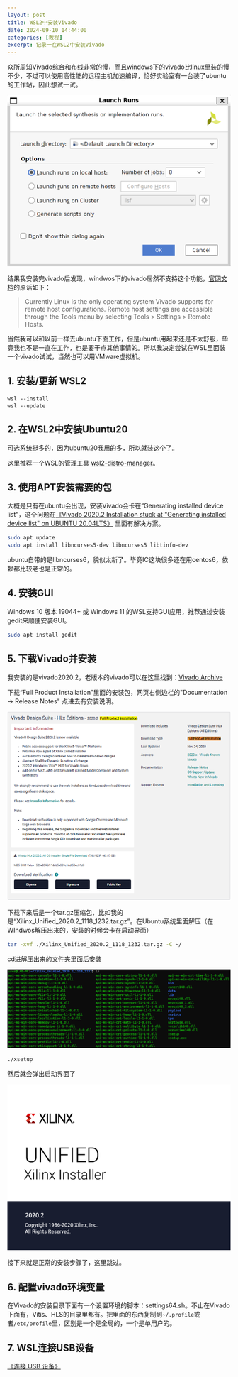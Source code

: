 ```yaml
---
layout: post
title: WSL2中安装Vivado
date: 2024-09-10 14:44:00
categories: [教程]
excerpt: 记录一在WSL2中安装Vivado
---
```


众所周知Vivado综合和布线非常的慢，而且windows下的vivado比linux里装的慢不少，不过可以使用高性能的远程主机加速编译，恰好实验室有一台装了ubuntu的工作站，因此想试一试。

![Launch runs](./assets/install_vivado_in_wsl/launch_runs.png)

结果我安装完vivado后发现，windwos下的vivado居然不支持这个功能，[官网文档](https://docs.amd.com/r/en-US/ug904-vivado-implementation/Using-Remote-Hosts-and-Compute-Clusters)的原话如下：
> Currently Linux is the only operating system Vivado supports for remote host configurations. Remote host settings are accessible through the Tools menu by selecting Tools > Settings > Remote Hosts.

当然我可以和以前一样去ubuntu下面工作，但是ubuntu用起来还是不太舒服，毕竟我也不是一直在工作，也是要干点其他事情的。所以我决定尝试在WSL里面装一个vivado试试，当然也可以用VMware虚拟机。

## 1. 安装/更新 WSL2

```
wsl --install
wsl --update
```

## 2. 在WSL2中安装Ubuntu20

可选系统挺多的，因为ubuntu20我用的多，所以就装这个了。

这里推荐一个WSL的管理工具 [wsl2-distro-manager](https://github.com/bostrot/wsl2-distro-manager)。

## 3. 使用APT安装需要的包

大概是只有在ubuntu会出现，安装Vivado会卡在“Generating installed device list”，这个问题在[《Vivado 2020.2 Installation stuck at "Generating installed device list" on UBUNTU 20.04LTS》](https://adaptivesupport.amd.com/s/question/0D52E00006hpRxQSAU/vivado-20202-installation-stuck-at-generating-installed-device-list-on-ubuntu-2004lts?language=en_US) 里面有解决方案。

```sh
sudo apt update
sudo apt install libncurses5-dev libncurses5 libtinfo-dev
```

ubuntu自带的是libncurses6，貌似太新了。毕竟IC这块很多还在用centos6，依赖都比较老也是正常的。

## 4. 安装GUI

Windows 10 版本 19044+ 或 Windows 11 的WSL支持GUI应用，推荐通过安装gedit来顺便安装GUI。

```sh
sudo apt install gedit
```

## 5. 下载Vivado并安装

我安装的是vivado2020.2，老版本的vivado可以在这里找到：[Vivado Archive](https://www.xilinx.com/support/download/index.html/content/xilinx/en/downloadNav/vivado-design-tools/archive.html)

下载“Full Product Installation”里面的安装包，网页右侧边栏的"Documentation -> Release Notes" 点进去有安装说明。

![alt text](./assets/install_vivado_in_wsl/download_page.png)


下载下来后是一个tar.gz压缩包，比如我的是“Xilinx_Unified_2020.2_1118_1232.tar.gz”。在Ubuntu系统里面解压（在WIndwos解压出来的，安装的时候会卡在启动界面）

```sh
tar -xvf ./Xilinx_Unified_2020.2_1118_1232.tar.gz -C ~/
```

cd进解压出来的文件夹里面后安装

![alt text](./assets/install_vivado_in_wsl/files_in_dic.png)

```sh
./xsetup
```

然后就会弹出启动界面了

![alt text](./assets/install_vivado_in_wsl/vivado_start.png)

接下来就是正常的安装步骤了，这里跳过。


## 6. 配置vivado环境变量

在Vivado的安装目录下面有一个设置环境的脚本：settings64.sh。不止在Vivado下面有，Vitis、HLS的目录里都有。把里面的东西复制到`~/.profile`或者`/etc/profile`里，区别是一个是全局的，一个是单用户的。


## 7. WSL连接USB设备

[《连接 USB 设备》](https://learn.microsoft.com/zh-cn/windows/wsl/connect-usb)
